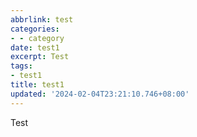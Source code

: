 ```yaml
---
abbrlink: test
categories:
- - category
date: test1
excerpt: Test 
tags:
- test1
title: test1
updated: '2024-02-04T23:21:10.746+08:00'
---
```

Test
